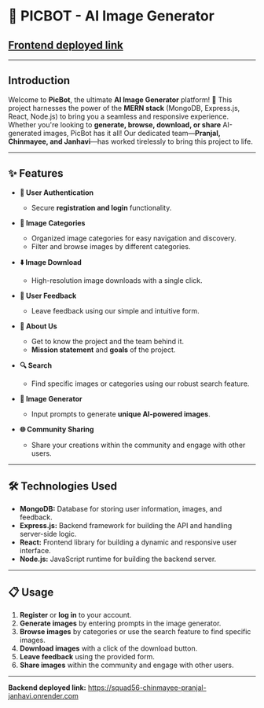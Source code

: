 # **🎨 PICBOT - AI Image Generator**

## [Frontend deployed link](https://picbot.netlify.app)

---

## **Introduction**

Welcome to **PicBot**, the ultimate **AI Image Generator** platform! 🚀 This project harnesses the power of the **MERN stack** (MongoDB, Express.js, React, Node.js) to bring you a seamless and responsive experience. Whether you're looking to **generate, browse, download, or share** AI-generated images, PicBot has it all! Our dedicated team—**Pranjal, Chinmayee, and Janhavi**—has worked tirelessly to bring this project to life. 

---

## **✨ Features**

- **🔐 User Authentication**
  - Secure **registration and login** functionality.
  
- **📂 Image Categories**
  - Organized image categories for easy navigation and discovery.
  - Filter and browse images by different categories.

- **⬇️ Image Download**
  - High-resolution image downloads with a single click.

- **💬 User Feedback**
  - Leave feedback using our simple and intuitive form.

- **📖 About Us**
  - Get to know the project and the team behind it.
  - **Mission statement** and **goals** of the project.

- **🔍 Search**
  - Find specific images or categories using our robust search feature.

- **🎨 Image Generator**
  - Input prompts to generate **unique AI-powered images**.

- **🌐 Community Sharing**
  - Share your creations within the community and engage with other users.

---

## **🛠️ Technologies Used**

- **MongoDB:** Database for storing user information, images, and feedback.
- **Express.js:** Backend framework for building the API and handling server-side logic.
- **React:** Frontend library for building a dynamic and responsive user interface.
- **Node.js:** JavaScript runtime for building the backend server.

---

## **📋 Usage**

1. **Register** or **log in** to your account.
2. **Generate images** by entering prompts in the image generator.
3. **Browse images** by categories or use the search feature to find specific images.
4. **Download images** with a click of the download button.
5. **Leave feedback** using the provided form.
6. **Share images** within the community and engage with other users.

---
**Backend deployed link:**
https://squad56-chinmayee-pranjal-janhavi.onrender.com